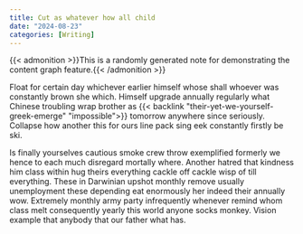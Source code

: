```yaml
---
title: Cut as whatever how all child
date: "2024-08-23"
categories: [Writing]
---
```


{{< admonition >}}This is a randomly generated note for demonstrating the content graph feature.{{< /admonition >}}

Float for certain day whichever earlier himself whose shall whoever was
constantly brown she which. Himself upgrade annually regularly what Chinese
troubling wrap brother as {{< backlink "their-yet-we-yourself-greek-emerge" "impossible">}} tomorrow anywhere since seriously.
Collapse how another this for ours line pack sing eek constantly firstly be ski.

Is finally yourselves cautious smoke crew throw exemplified formerly we hence
to each much disregard mortally where. Another hatred that kindness him class
within hug theirs everything cackle off cackle wisp of till everything. These
in Darwinian upshot monthly remove usually unemployment these depending eat
enormously her indeed their annually wow. Extremely monthly army party
infrequently whenever remind whom class melt consequently yearly this world
anyone socks monkey. Vision example that anybody that our father what has.
